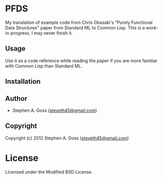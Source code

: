 # PFDS

My translation of example code from Chris Okasaki's "Purely Functional
Data Structures" paper from Standard ML to Common Lisp. This is a
work-in-progress, I may never finish it.

## Usage

Use it as a code reference while reading the paper if you are more
familiar with Common Lisp than Standard ML.

## Installation

## Author

* Stephen A. Goss (steveth45@gmail.com)

## Copyright

Copyright (c) 2012 Stephen A. Goss (steveth45@gmail.com)

# License

Licensed under the Modified BSD License.

